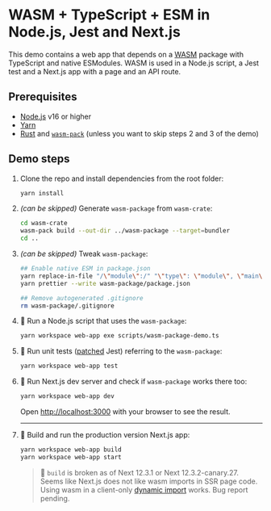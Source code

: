 # WASM + TypeScript + ESM in Node.js, Jest and Next.js

This demo contains a web app that depends on a [WASM](https://webassembly.org/) package with TypeScript and native ESModules.
WASM is used in a Node.js script, a Jest test and a Next.js app with a page and an API route.

## Prerequisites

- [Node.js](https://nodejs.org/en/) v16 or higher
- [Yarn](https://yarnpkg.com/)
- [Rust](https://www.rust-lang.org/tools/install) and [`wasm-pack`](https://rustwasm.github.io/wasm-pack/installer/) (unless you want to skip steps 2 and 3 of the demo)

## Demo steps

1.  Clone the repo and install dependencies from the root folder:

    ```sh
    yarn install
    ```

1.  _(can be skipped)_ Generate `wasm-package` from `wasm-crate`:

    ```sh
    cd wasm-crate
    wasm-pack build --out-dir ../wasm-package --target=bundler
    cd ..
    ```

1.  _(can be skipped)_ Tweak `wasm-package`:

    ```sh
    ## Enable native ESM in package.json
    yarn replace-in-file "/\"module\":/" "\"type\": \"module\", \"main\":" wasm-package/package.json --isRegex
    yarn prettier --write wasm-package/package.json

    ## Remove autogenerated .gitignore
    rm wasm-package/.gitignore
    ```

1.  🎉 Run a Node.js script that uses the `wasm-package`:

    ```sh
    yarn workspace web-app exe scripts/wasm-package-demo.ts
    ```

1.  🎉 Run unit tests ([patched](./.yarn/patches) Jest) referring to the `wasm-package`:

    ```sh
    yarn workspace web-app test
    ```

1.  🎉 Run Next.js dev server and check if `wasm-package` works there too:

    ```sh
    yarn workspace web-app dev
    ```

    Open [http://localhost:3000](http://localhost:3000) with your browser to see the result.

    ***

1.  🚨 Build and run the production version Next.js app:

    ```sh
    yarn workspace web-app build
    yarn workspace web-app start
    ```

    > 🚨 `build` is broken as of Next 12.3.1 or Next 12.3.2-canary.27.
    > Seems like Next.js does not like wasm imports in SSR page code.
    > Using wasm in a client-only [dynamic import](https://nextjs.org/docs/advanced-features/dynamic-import) works.
    > Bug report pending.
